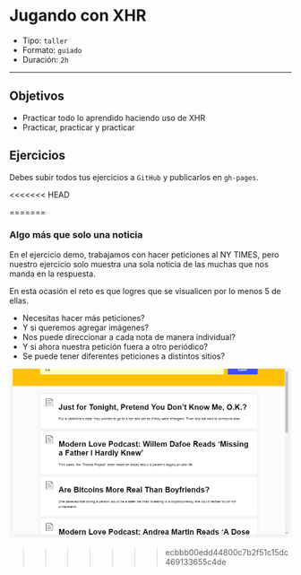 # Jugando con XHR

- Tipo: `taller`
- Formato: `guiado`
- Duración: `2h`

***

## Objetivos

- Practicar todo lo aprendido haciendo uso de XHR
- Practicar, practicar y practicar

## Ejercicios

Debes subir todos tus ejercicios a `GitHub` y publicarlos en `gh-pages`.

<<<<<<< HEAD
<!-- 
### Perfil de usuario

Implementa un login con Firebase, sea manual o con alguna red social, 
redireccionálo a la página principal de tu sitio (puedes darle la temática que
desees) y permite tener una edición de perfil, para esto los datos deben de 
estar precargados con lo que almacenaste en el navegador. Ten en cuenta que
debe funcionar para distintos usuarios, por lo que deberá estar existente 
durante una sesión del usuario. ¿Deberás usar `localStorage` o `sessionStorage`?

<iframe height='500' scrolling='no' title='Edit Profile with Angular ' src='//codepen.io/DonPage/embed/HCjem/?height=265&theme-id=0&default-tab=result&embed-version=2' frameborder='no' allowtransparency='true' allowfullscreen='true' style='width: 100%;'>See the Pen <a href='https://codepen.io/DonPage/pen/HCjem/'>Edit Profile with Angular </a> by Don Page (<a href='https://codepen.io/DonPage'>@DonPage</a>) on <a href='https://codepen.io'>CodePen</a>.
</iframe>

-->
=======
### Algo más que solo una noticia

En el ejercicio demo, trabajamos con hacer peticiones al NY TIMES, pero nuestro
ejercicio solo muestra una sola noticia de las muchas que nos manda en la
respuesta.

En esta ocasión el reto es que logres que se visualicen por lo menos 5 de
ellas.

  - Necesitas hacer más peticiones?
  - Y si queremos agregar imágenes?
  - Nos puede direccionar a cada nota de manera individual?
  - Y si ahora nuestra petición fuera a otro periódico?
  - Se puede tener diferentes peticiones a distintos sitios?

![muestra](https://raw.githubusercontent.com/AnaSalazar/curricula-js/02c7691cd5325626c91a99f410fc8dddbc24b0fc/06-spa/02-asynchronous-js-request/07-xhr-challenges/muestra.png)
>>>>>>> ecbbb00edd44800c7b2f51c15dc469133655c4de
